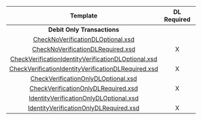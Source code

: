 |                          Template                          | DL  Required  | Verify  Check  | Verify  ID  | Certification Terminal ID  |
|:----------------------------------------------------------:|:-------------:|:--------------:|:-----------:|:--------------------------:|
|                 **Debit Only Transactions**                  |               |                |             |                            |
| [CheckNoVerificationDLOptional.xsd](CheckNoVerificationDLOptional.xsd)                          |               |                |             |            1110            |
| [CheckNoVerificationDLRequired.xsd](CheckNoVerificationDLRequired.xsd)                          |       X       |                |             |            1111            |
| [CheckVerificationIdentityVerificationDLOptional.xsd](CheckVerificationIdentityVerificationDLOptional.xsd)        |               |       X        |      X      |            1112            |
| [CheckVerificationIdentityVerificationDLRequired.xsd](CheckVerificationIdentityVerificationDLRequired.xsd)        |       X       |       X        |      X      |            1113            |
| [CheckVerificationOnlyDLOptional.xsd](CheckVerificationOnlyDLOptional.xsd)                        |               |       X        |             |            1114            |
| [CheckVerificationOnlyDLRequired.xsd](CheckVerificationOnlyDLRequired.xsd)                        |       X       |       X        |             |            1115            |
| [IdentityVerificationOnlyDLOptional.xsd](IdentityVerificationOnlyDLOptional.xsd)                     |               |                |      X      |            1116            |
| [IdentityVerificationOnlyDLRequired.xsd](IdentityVerificationOnlyDLRequired.xsd)                     |       X       |                |      X      |            1117            | 
